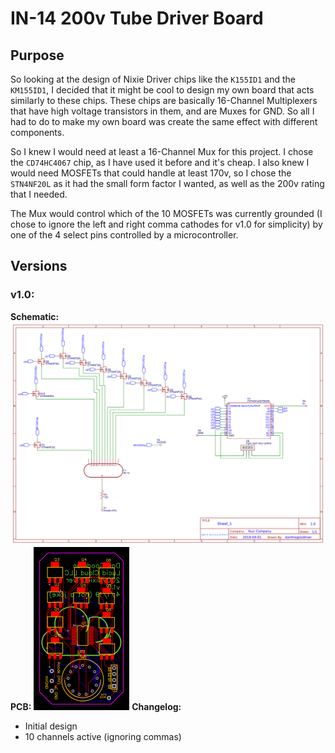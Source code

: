 # IN-14 200v Tube Driver Board

## Purpose

So looking at the design of Nixie Driver chips like the `K155ID1` and the `KM155ID1`, I decided that it might be cool to design my own board that acts similarly to these chips. These chips are basically 16-Channel Multiplexers that have high voltage transistors in them, and are Muxes for GND. So all I had to do to make my own board was create the same effect with different components.

So I knew I would need at least a 16-Channel Mux for this project. I chose the `CD74HC4067` chip, as I have used it before and it's cheap. I also knew I would need MOSFETs that could handle at least 170v, so I chose the `STN4NF20L` as it had the small form factor I wanted, as well as the 200v rating that I needed.

The Mux would control which of the 10 MOSFETs was currently grounded (I chose to ignore the left and right comma cathodes for v1.0 for simplicity) by one of the 4 select pins controlled by a microcontroller.

## Versions

### v1.0:

**Schematic:**
![v1.0 Schematic](media/v1.0s.png)
**PCB:**
![v1.0 PCB](media/v1.0pcb.png)
**Changelog:**
- Initial design
- 10 channels active (ignoring commas)
